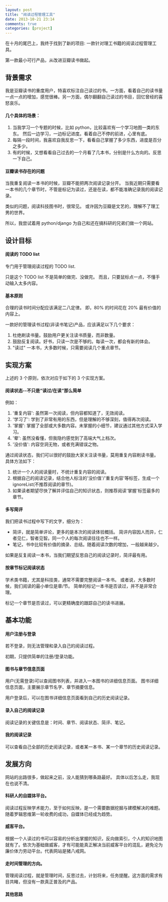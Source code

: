 ```yaml
---
layout: post
title: "阅读过程管理工具"
date: 2013-10-21 23:14
comments: true
categories: [project]
---
```


在十月的尾巴上，我终于找到了新的项目: 一款针对理工书籍的阅读过程管理工具。

第一款最小可行产品，从改进豆瓣读书做起。

<!--more-->

背景需求
--------

我是豆瓣读书的重度用户，特喜欢标注自己读过的书。一方面，看着自己的读书量一点一点的增加，感觉很棒。另一方面，偶尔翻翻自己读过的书目，回忆曾经的喜怒哀乐。

#### 几个具体的场景：

1. 当我学习一个专题的时候，比如 python，比较喜欢有一个学习地图一类的东东。
     然后一边学习，一边标记进度。看着自己不停的前进，心里有底。
2. 每隔一段时间，我喜欢自我反思一下，看看自己掌握了多少东西，进度是百分之多少。
3. 有的时候，又想看看自己过去的一个月看了几本书，分别是什么方向的。反思一下自己。

#### 豆瓣读书存在的问题

当我重复阅读一本书的时候，豆瓣不能把两次阅读记录分开。
当我近期只需要看一本书的几个章节时，不管是标记为读过，还是在读，都不能准确记录我的阅读记录。

类似的问题，阅读科技图书时，很常见。
或许因为豆瓣是文艺的，理解不了理工男的世界。

所以，我尝试着用 python/django 为自己和还在搞科研的兄弟们做一个网站。

设计目标
--------

#### 阅读的 TODO list

专门用于管理阅读过程的 TODO list.

只是这个 TODO list 不是简单的做完、没做完。
而且，只要鼠标点一点，不懂手动输入太多内容。

#### 基本原则

合理的读书时间分配应该满足二八定律。
即，80% 的时间花在 20% 最有价值的内容上。

一款好的管理读书过程(非读书笔记)产品，应该满足以下几个要求：

1. 杜绝刷读书量。鼓励用户更关注读书质量，而非数量。
2. 鼓励反复阅读。好书，只读一次是不够的。每读一次，都会有新的体会。
3. "读过" 一本书，大多数时候，只需要阅读几个重点章节。

实现方案
--------

上述的 3 个原则，依次对应于如下的 3 个实现方案。

#### 阅读状态--不只是“读过/在读“那么简单

例如：

1. '重复内容': 虽然第一次阅读，但内容都知道了，无效阅读。
3. '学习了': 学到了非常有用的东西，但是理解的不够深刻，值得再次阅读。
4. '掌握': 掌握了全部或大多数内容。未掌握的小细节，建议通过其他方式深入学习。
5. '晕': 虽然没看懂，但我隐约感觉到了高端大气上档次。
2. '没价值': 内容空洞无物，或者充满错误之物。

通过阅读状态，我们可以很好的鼓励大家关注读书量，莫用重复内容刷读书量。
具体方法如下：

1. 统计一个人的阅读量时，不统计重复内容的阅读。
2. 根据自己的阅读记录，结合他人标注的'没价值'/'重复内容'等标签，生成一个 ignoreList(不推荐阅读的章节)。
3. 如果读者期望尽快了解并评估自己的知识状态，则推荐阅读'掌握'标签最多的章节。

#### 多写简评

我们把读书过程中写下的文字，细分为：

- 简评，就是简单评论，更多的是本次的阅读体验概括。
    简评内容因人而异，仁者见仁，智者见智。同一个人的每次阅读往往也不一样。
- 笔记，书中比较有价值的摘录、总结。随着阅读次数的增加，一般越来越少。

如果是反复阅读一本书，当我们期望反思自己的阅读记录时，简评最有用。

#### 按章节标记阅读状态

学术类书籍，尤其是科技类，通常不需要完整阅读一本书。
或者说，大多数时候，我们阅读的最小单位是章/节。
简单的标记一本书是否读过，并不是非常合理。

标记一个章节是否读过，可以更精确度的跟踪自己的读书进展。

基本功能
--------

#### 用户注册与登录

若不登录，则无法管理和录入自己的阅读过程。

初期，只提供简单的注册/登录功能。

#### 图书与章节信息页面

用户(无需登录)可以查阅图书列表，并进入一本图书的详细信息页面。
图书详细信息页面，主要展示章节名字、章节摘要信息。

用户登录后，可以在图书详细信息页面看到自己的历史阅读记录。

#### 录入自己的阅读记录

阅读记录的关键信息是：时间、章节、阅读状态、简评、笔记。

#### 我的阅读记录

可以查看自己全部的历史阅读记录，或者某一本书、某一个章节的历史阅读记录。

发展方向
--------

网站的出路很多，做起来之前，没人能猜到哪条路最好。
具体以后怎么走，我现在也说不清。

#### 科研人的自媒体平台。

阅读过程反映学术能力，至于如何反映，是一个需要数据挖掘与建模解决的难题。随着罗辑思维第一轮收费的成功，自媒体已经成为趋势。

#### 威客平台。

根据一个人读过的书可以容易的分析出掌握的知识，反向做索引，个人的知识地图就有了。依次为基础做威客，才有可能能真正解决当前威客平台的混乱，避免沦为廉价体力劳动平台。代表网站是猪八戒网。

#### 走时间管理的方向。

管理阅读过程，就是管理时间，反思过去，计划将来，任务提醒。这方面的需求有目共睹，但没有一款真正普及的产品。

#### 其他思路
